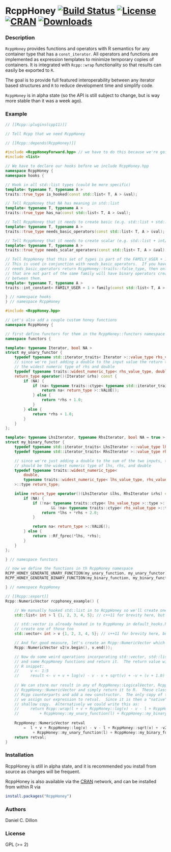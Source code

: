 # RcppHoney [![Build Status](https://travis-ci.org/dcdillon/RcppHoney.svg?branch=master)](https://travis-ci.org/dcdillon/RcppHoney) [![License](http://img.shields.io/badge/license-GPL%20%28%3E=%202%29-brightgreen.svg?style=flat)](http://www.gnu.org/licenses/gpl-2.0.html) [![CRAN](http://www.r-pkg.org/badges/version/RcppHoney)](http://cran.r-project.org/package=RcppHoney) [![Downloads](http://cranlogs.r-pkg.org/badges/RcppHoney?color=brightgreen)](http://www.r-pkg.org/pkg/RcppHoney)

### Description

`RcppHoney` provides functions and operators with R semantics for any container type that has a `const_iterator`.  All operators and functions are implemented as expression templates to minimize temporary copies of containers.  It is integrated with `Rcpp::wrap` functionality so that results can easily be exported to `R`.

The goal is to provide full featured interoperability between any iterator based structures and `R` to reduce development time and simplify code.

`RcppHoney` is in alpha state (so the API is still subject to change, but is way more stable than it was a week ago).

### Example

```c++
// [[Rcpp::plugins(cpp11)]]

// Tell Rcpp that we need RcppHoney

// [[Rcpp::depends(RcppHoney)]]

#include <RcppHoneyForward.hpp> // we have to do this because we're going to hook in a non-default structure
#include <list>

// We have to declare our hooks before we include RcppHoney.hpp
namespace RcppHoney {
namespace hooks {

// Hook in all std::list types (could be more specific)
template< typename T, typename A >
traits::true_type is_hooked(const std::list< T, A > &val);

// Tell RcppHoney that NA has meaning in std::list
template< typename T, typename A >
traits::true_type has_na(const std::list< T, A > &val);

// Tell RcppHoney that it needs to create basic (e.g. std::list + std::list) operators
template< typename T, typename A >
traits::true_type needs_basic_operators(const std::list< T, A > &val);

// Tell RcppHoney that it needs to create scalar (e.g. std::list + int/double) operators
template< typename T, typename A >
traits::true_type needs_scalar_operators(const std::list< T, A > &val);

// Tell RcppHoney that this set of types is part of the FAMILY_USER + 1 family.
// This is used in conjunction with needs_basic_operators.  If you have
// needs_basic_operators return RcppHoney::traits::false_type, then only types
// that are not part of the same family will have binary operators created
// between them.
template< typename T, typename A >
traits::int_constant< FAMILY_USER + 1 > family(const std::list< T, A > &val);

} // namespace hooks
} // namespace RcppHoney

#include <RcppHoney.hpp>

// Let's also add a couple custom honey functions
namespace RcppHoney {

// first define functors for them in the RcppHoney::functors namespace
namespace functors {

template< typename Iterator, bool NA >
struct my_unary_functor {
    typedef typename std::iterator_traits< Iterator >::value_type rhs_value_type;
    // since we're just adding a double to the input value the return type should be
    // the widest numeric type of rhs and double
    typedef typename traits::widest_numeric_type< rhs_value_type, double >::type return_type;
    return_type operator()(Iterator &rhs) const {
        if (NA) {
            if (na< typename traits::ctype< typename std::iterator_traits< Iterator >::value_type >::type >::is_na(*rhs)) {
                return na< return_type >::VALUE();
            } else {
                return *rhs + 1.0;
            }
        } else {
            return *rhs + 1.0;
        }
    }
};

template< typename LhsIterator, typename RhsIterator, bool NA = true >
struct my_binary_functor {
    typedef typename std::iterator_traits< LhsIterator >::value_type lhs_value_type;
    typedef typename std::iterator_traits< RhsIterator >::value_type rhs_value_type;

    // since we're just adding a double to the sum of the two inputs, the return type
    // should be the widest numeric type of lhs, rhs, and double
    typedef typename traits::widest_numeric_type<
        double,
        typename traits::widest_numeric_type< lhs_value_type, rhs_value_type >::type
    >::type return_type;

    inline return_type operator()(LhsIterator &lhs, RhsIterator &rhs) const {
        if (NA) {
            if (!na< typename traits::ctype< lhs_value_type >::type >::is_na(*lhs)
                    && !na< typename traits::ctype< rhs_value_type >::type >::is_na(*rhs)) {
                return *lhs + *rhs + 2.0;
            }

            return na< return_type >::VALUE();
        } else {
            return ::Rf_fprec(*lhs, *rhs);
        }
    }
};

} // namespace functors

// now we define the functions in th RcppHoney namespace
RCPP_HONEY_GENERATE_UNARY_FUNCTION(my_unary_function, my_unary_functor)
RCPP_HONEY_GENERATE_BINARY_FUNCTION(my_binary_function, my_binary_functor)

} // namespace RcppHoney

// [[Rcpp::export]]
Rcpp::NumericVector rcpphoney_example() {

    // We manually hooked std::list in to RcppHoney so we'll create one
    std::list< int > l {1, 2, 3, 4, 5}; // c++11 for brevity here, but not required for RcppHoney

    // std::vector is already hooked in to RcppHoney in default_hooks.hpp so we'll
    // create one of those too
    std::vector< int > v {1, 2, 3, 4, 5}; // c++11 for brevity here, but not required for RcppHoney

    // And for good measure, let's create an Rcpp::NumericVector which is also hooked by default
    Rcpp::NumericVector v2(v.begin(), v.end());

    // Now do some weird operations incorporating std::vector, std::list, Rcpp::NumericVector
    // and some RcppHoney functions and return it.  The return value will be equal to the following
    // R snippet:
    //     v <- 1:5
    //     result <- v + v + log(v) - v - v + sqrt(v) + -v + (v + 1.0) + (v + v + 2.0)
    
    // We can store our result in any of RcppHoney::LogicalVector, RcppHoney::IntegerVector, or
    // RcppHoney::NumericVector and simply return it to R.  These classes inherit from their
    // Rcpp counterparts and add a new constructor.  The only copy of the data, in this case, is when
    // we assign our expression to retval.  Since it is then a "native" R type, returning it is a
    // shallow copy.  Alternatively we could write this as:
    //     return Rcpp::wrap(l + v + RcppHoney::log(v) - v - l + RcppHoney::sqrt(v) + -v2
    //         + RcppHoney::my_unary_function(l) + RcppHoney::my_binary_function(l, v);
    
    RcppHoney::NumericVector retval
        =  l + v + RcppHoney::log(v) - v - l + RcppHoney::sqrt(v) + -v2
            + RcppHoney::my_unary_function(l) + RcppHoney::my_binary_function(l, v);
    return retval;
}
```

### Installation

RcppHoney is still in alpha state, and it is recommended you install from source
as changes will be frequent.

RcppHoney is also available via the [CRAN](http://cran.r-project.org) network,
and can be installed from within R via 

```R
install.packages("RcppHoney")
```

### Authors

Daniel C. Dillon

### License

GPL (>= 2)
